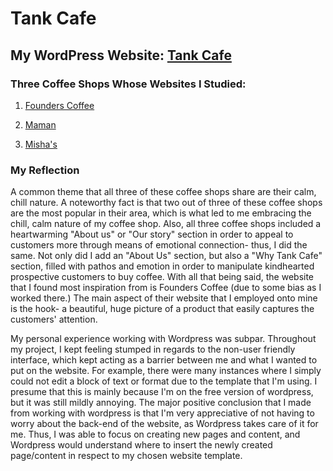 # Tank Cafe

## My WordPress Website: [Tank Cafe](https://tankcafe8.wordpress.com/)

### Three Coffee Shops Whose Websites I Studied:

1. [Founders Coffee](https://founderscoffeeco.com/)

2. [Maman](https://mamannyc.com/locations/georgetown)

3. [Misha's](https://mishascoffee.com/)

### My Reflection

A common theme that all three of these coffee shops share are their calm, chill nature. A noteworthy fact is that two out of three of these coffee shops are the most popular in their area, which is what led to me embracing the chill, calm nature of my coffee shop. Also, all three coffee shops included a heartwarming "About us" or "Our story" section in order to appeal to customers more through means of emotional connection- thus, I did the same. Not only did I add an "About Us" section, but also a "Why Tank Cafe" section, filled with pathos and emotion in order to manipulate kindhearted prospective customers to buy coffee. With all that being said, the website that I found most inspiration from is Founders Coffee (due to some bias as I worked there.) The main aspect of their website that I employed onto mine is the hook- a beautiful, huge picture of a product that easily captures the customers' attention.

My personal experience working with Wordpress was subpar. Throughout my project, I kept feeling stumped in regards to the non-user friendly interface, which kept acting as a barrier between me and what I wanted to put on the website. For example, there were many instances where I simply could not edit a block of text or format due to the template that I'm using. I presume that this is mainly because I'm on the free version of wordpress, but it was still mildly annoying. The major positive conclusion that I made from working with wordpress is that I'm very appreciative of not having to worry about the back-end of the website, as Wordpress takes care of it for me. Thus, I was able to focus on creating new pages and content, and Wordpress would understand where to insert the newly created page/content in respect to my chosen website template. 
